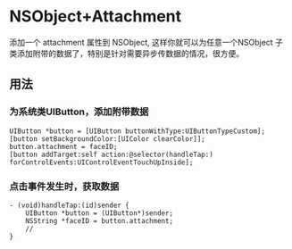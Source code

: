 # NSObject+Attachment

添加一个  attachment 属性到 NSObject, 这样你就可以为任意一个NSObject 子类添加附带的数据了，特别是针对需要异步传数据的情况，很方便。

## 用法

### 为系统类UIButton，添加附带数据

```
UIButton *button = [UIButton buttonWithType:UIButtonTypeCustom];
[button setBackgroundColor:[UIColor clearColor]];
button.attachment = faceID;
[button addTarget:self action:@selector(handleTap:) forControlEvents:UIControlEventTouchUpInside];
```

### 点击事件发生时，获取数据

```
- (void)handleTap:(id)sender {
	UIButton *button = (UIButton*)sender;
	NSString *faceID = button.attachment;
	//
}
```
